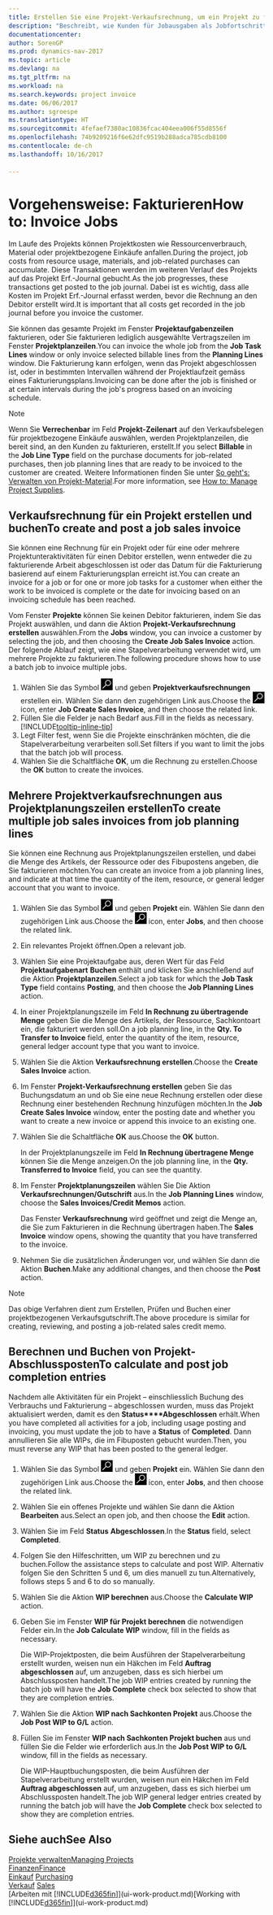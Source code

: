 ```yaml
---
title: Erstellen Sie eine Projekt-Verkaufsrechnung, um ein Projekt zu fakturieren
description: "Beschreibt, wie Kunden für Jobausgaben als Jobfortschritt Rechnung gestellt wird."
documentationcenter: 
author: SorenGP
ms.prod: dynamics-nav-2017
ms.topic: article
ms.devlang: na
ms.tgt_pltfrm: na
ms.workload: na
ms.search.keywords: project invoice
ms.date: 06/06/2017
ms.author: sgroespe
ms.translationtype: HT
ms.sourcegitcommit: 4fefaef7380ac10836fcac404eea006f55d8556f
ms.openlocfilehash: 74b9209216f6e62dfc9519b288adca785cdb8100
ms.contentlocale: de-ch
ms.lasthandoff: 10/16/2017

---
```

# <a name="how-to-invoice-jobs"></a><span data-ttu-id="22819-103">Vorgehensweise: Fakturieren</span><span class="sxs-lookup"><span data-stu-id="22819-103">How to: Invoice Jobs</span></span>
<span data-ttu-id="22819-104">Im Laufe des Projekts können Projektkosten wie Ressourcenverbrauch, Material oder projektbezogene Einkäufe anfallen.</span><span class="sxs-lookup"><span data-stu-id="22819-104">During the project, job costs from resource usage, materials, and job-related purchases can accumulate.</span></span> <span data-ttu-id="22819-105">Diese Transaktionen werden im weiteren Verlauf des Projekts auf das Projekt Erf.-Journal gebucht.</span><span class="sxs-lookup"><span data-stu-id="22819-105">As the job progresses, these transactions get posted to the job journal.</span></span> <span data-ttu-id="22819-106">Dabei ist es wichtig, dass alle Kosten im Projekt Erf.-Journal erfasst werden, bevor die Rechnung an den Debitor erstellt wird.</span><span class="sxs-lookup"><span data-stu-id="22819-106">It is important that all costs get recorded in the job journal before you invoice the customer.</span></span>

<span data-ttu-id="22819-107">Sie können das gesamte Projekt im Fenster **Projektaufgabenzeilen** fakturieren, oder Sie fakturieren lediglich ausgewählte Vertragszeilen im Fenster **Projektplanzeilen**.</span><span class="sxs-lookup"><span data-stu-id="22819-107">You can invoice the whole job from the **Job Task Lines** window or only invoice selected billable lines from the **Planning Lines** window.</span></span> <span data-ttu-id="22819-108">Die Fakturierung kann erfolgen, wenn das Projekt abgeschlossen ist, oder in bestimmten Intervallen während der Projektlaufzeit gemäss eines Fakturierungsplans.</span><span class="sxs-lookup"><span data-stu-id="22819-108">Invoicing can be done after the job is finished or at certain intervals during the job's progress based on an invoicing schedule.</span></span>

> [!NOTE]  
>   <span data-ttu-id="22819-109">Wenn Sie **Verrechenbar** im Feld **Projekt-Zeilenart** auf den Verkaufsbelegen für projektbezogene Einkäufe auswählen, werden Projektplanzeilen, die bereit sind, an den Kunden zu fakturieren, erstellt.</span><span class="sxs-lookup"><span data-stu-id="22819-109">If you select **Billable** in the **Job Line Type** field on the purchase documents for job-related purchases, then job planning lines that are ready to be invoiced to the customer are created.</span></span> <span data-ttu-id="22819-110">Weitere Informationen finden Sie unter [So geht's: Verwalten von Projekt-Material](projects-how-manage-project-supplies.md).</span><span class="sxs-lookup"><span data-stu-id="22819-110">For more information, see [How to: Manage Project Supplies](projects-how-manage-project-supplies.md).</span></span>

## <a name="to-create-and-post-a-job-sales-invoice"></a><span data-ttu-id="22819-111">Verkaufsrechnung für ein Projekt erstellen und buchen</span><span class="sxs-lookup"><span data-stu-id="22819-111">To create and post a job sales invoice</span></span>
<span data-ttu-id="22819-112">Sie können eine Rechnung für ein Projekt oder für eine oder mehrere Projektunteraktivitäten für einen Debitor erstellen, wenn entweder die zu fakturierende Arbeit abgeschlossen ist oder das Datum für die Fakturierung basierend auf einem Fakturierungsplan erreicht ist.</span><span class="sxs-lookup"><span data-stu-id="22819-112">You can create an invoice for a job or for one or more job tasks for a customer when either the work to be invoiced is complete or the date for invoicing based on an invoicing schedule has been reached.</span></span>

<span data-ttu-id="22819-113">Vom Fenster **Projekte** können Sie keinen Debitor fakturieren, indem Sie das Projekt auswählen, und dann die Aktion **Projekt-Verkaufsrechnung erstellen** auswählen.</span><span class="sxs-lookup"><span data-stu-id="22819-113">From the **Jobs** window, you can invoice a customer by selecting the job, and then choosing the **Create Job Sales Invoice** action.</span></span> <span data-ttu-id="22819-114">Der folgende Ablauf zeigt, wie eine Stapelverarbeitung verwendet wird, um mehrere Projekte zu fakturieren.</span><span class="sxs-lookup"><span data-stu-id="22819-114">The following procedure shows how to use a batch job to invoice multiple jobs.</span></span>  

1. <span data-ttu-id="22819-115">Wählen Sie das Symbol ![Nach Seite oder Bericht suchen](media/ui-search/search_small.png "Nach Seite oder Bericht suchen") und geben **Projektverkaufsrechnungen** erstellen ein. Wählen Sie dann den zugehörigen Link aus.</span><span class="sxs-lookup"><span data-stu-id="22819-115">Choose the ![Search for Page or Report](media/ui-search/search_small.png "Search for Page or Report icon") icon, enter **Job Create Sales Invoice**, and then choose the related link.</span></span>  
2. <span data-ttu-id="22819-116">Füllen Sie die Felder je nach Bedarf aus.</span><span class="sxs-lookup"><span data-stu-id="22819-116">Fill in the fields as necessary.</span></span> [!INCLUDE[tooltip-inline-tip](includes/tooltip-inline-tip_md.md)]
3. <span data-ttu-id="22819-117">Legt Filter fest, wenn Sie die Projekte einschränken möchten, die die Stapelverarbeitung verarbeiten soll.</span><span class="sxs-lookup"><span data-stu-id="22819-117">Set filters if you want to limit the jobs that the batch job will process.</span></span>
4. <span data-ttu-id="22819-118">Wählen Sie die Schaltfläche **OK**, um die Rechnung zu erstellen.</span><span class="sxs-lookup"><span data-stu-id="22819-118">Choose the **OK** button to create the invoices.</span></span>  

## <a name="to-create-multiple-job-sales-invoices-from-job-planning-lines"></a><span data-ttu-id="22819-119">Mehrere Projektverkaufsrechnungen aus Projektplanungszeilen erstellen</span><span class="sxs-lookup"><span data-stu-id="22819-119">To create multiple job sales invoices from job planning lines</span></span>
<span data-ttu-id="22819-120">Sie können eine Rechnung aus Projektplanungszeilen erstellen, und dabei die Menge des Artikels, der Ressource oder des Fibupostens angeben, die Sie fakturieren möchten.</span><span class="sxs-lookup"><span data-stu-id="22819-120">You can create an invoice from a job planning lines, and indicate at that time the quantity of the item, resource, or general ledger account that you want to invoice.</span></span>

1. <span data-ttu-id="22819-121">Wählen Sie das Symbol ![Nach Seite oder Bericht suchen](media/ui-search/search_small.png "Nach Seite oder Bericht suchen") und geben **Projekt** ein. Wählen Sie dann den zugehörigen Link aus.</span><span class="sxs-lookup"><span data-stu-id="22819-121">Choose the ![Search for Page or Report](media/ui-search/search_small.png "Search for Page or Report icon") icon, enter **Jobs**, and then choose the related link.</span></span>
2. <span data-ttu-id="22819-122">Ein relevantes Projekt öffnen.</span><span class="sxs-lookup"><span data-stu-id="22819-122">Open a relevant job.</span></span>
3. <span data-ttu-id="22819-123">Wählen Sie eine Projektaufgabe aus, deren Wert für das Feld **Projektaufgabenart** **Buchen** enthält und klicken Sie anschließend auf die Aktion **Projektplanzeilen**.</span><span class="sxs-lookup"><span data-stu-id="22819-123">Select a job task for which the **Job Task Type** field contains **Posting**, and then choose the **Job Planning Lines** action.</span></span>  
4. <span data-ttu-id="22819-124">In einer Projektplanungszeile im Feld **In Rechnung zu übertragende Menge** geben Sie die Menge des Artikels, der Ressource, Sachkontoart ein, die fakturiert werden soll.</span><span class="sxs-lookup"><span data-stu-id="22819-124">On a job planning line, in the **Qty. To Transfer to Invoice** field, enter the quantity of the item, resource, general ledger account type that you want to invoice.</span></span>  
5. <span data-ttu-id="22819-125">Wählen Sie die Aktion **Verkaufsrechnung erstellen**.</span><span class="sxs-lookup"><span data-stu-id="22819-125">Choose the **Create Sales Invoice** action.</span></span>
6. <span data-ttu-id="22819-126">Im Fenster **Projekt-Verkaufsrechnung erstellen** geben Sie das Buchungsdatum an und ob Sie eine neue Rechnung erstellen oder diese Rechnung einer bestehenden Rechnung hinzufügen möchten.</span><span class="sxs-lookup"><span data-stu-id="22819-126">In the **Job Create Sales Invoice** window, enter the posting date and whether you want to create a new invoice or append this invoice to an existing one.</span></span>
7. <span data-ttu-id="22819-127">Wählen Sie die Schaltfläche **OK** aus.</span><span class="sxs-lookup"><span data-stu-id="22819-127">Choose the **OK** button.</span></span>  

    <span data-ttu-id="22819-128">In der Projektplanungszeile im Feld **In Rechnung übertragene Menge** können Sie die Menge anzeigen.</span><span class="sxs-lookup"><span data-stu-id="22819-128">On the job planning line, in the **Qty. Transferred to Invoice** field, you can see the quantity.</span></span>
8. <span data-ttu-id="22819-129">Im Fenster **Projektplanungszeilen** wählen Sie Die Aktion **Verkaufsrechnungen/Gutschrift** aus.</span><span class="sxs-lookup"><span data-stu-id="22819-129">In the **Job Planning Lines** window, choose the **Sales Invoices/Credit Memos** action.</span></span>

    <span data-ttu-id="22819-130">Das Fenster **Verkaufsrechnung** wird geöffnet und zeigt die Menge an, die Sie zum Fakturieren in die Rechnung übertragen haben.</span><span class="sxs-lookup"><span data-stu-id="22819-130">The **Sales Invoice** window opens, showing the quantity that you have transferred to the invoice.</span></span>  
9. <span data-ttu-id="22819-131">Nehmen Sie die zusätzlichen Änderungen vor, und wählen Sie dann die Aktion **Buchen**.</span><span class="sxs-lookup"><span data-stu-id="22819-131">Make any additional changes, and then choose the **Post** action.</span></span>

> [!NOTE]  
>   <span data-ttu-id="22819-132">Das obige Verfahren dient zum Erstellen, Prüfen und Buchen einer projektbezogenen Verkaufsgutschrift.</span><span class="sxs-lookup"><span data-stu-id="22819-132">The above procedure is similar for creating, reviewing, and posting a job-related sales credit memo.</span></span>

## <a name="to-calculate-and-post-job-completion-entries"></a><span data-ttu-id="22819-133">Berechnen und Buchen von Projekt-Abschlussposten</span><span class="sxs-lookup"><span data-stu-id="22819-133">To calculate and post job completion entries</span></span>
<span data-ttu-id="22819-134">Nachdem alle Aktivitäten für ein Projekt – einschliesslich Buchung des Verbrauchs und Fakturierung – abgeschlossen wurden, muss das Projekt aktualisiert werden, damit es den **Status****Abgeschlossen** erhält.</span><span class="sxs-lookup"><span data-stu-id="22819-134">When you have completed all activities for a job, including usage posting and invoicing, you must update the job to have a **Status** of **Completed**.</span></span> <span data-ttu-id="22819-135">Dann annullieren Sie alle WIPs, die im Fibuposten gebucht wurden.</span><span class="sxs-lookup"><span data-stu-id="22819-135">Then, you must reverse any WIP that has been posted to the general ledger.</span></span>

1. <span data-ttu-id="22819-136">Wählen Sie das Symbol ![Nach Seite oder Bericht suchen](media/ui-search/search_small.png "Nach Seite oder Bericht suchen") und geben **Projekt** ein. Wählen Sie dann den zugehörigen Link aus.</span><span class="sxs-lookup"><span data-stu-id="22819-136">Choose the ![Search for Page or Report](media/ui-search/search_small.png "Search for Page or Report icon") icon, enter **Jobs**, and then choose the related link.</span></span>  
2. <span data-ttu-id="22819-137">Wählen Sie ein offenes Projekte und wählen Sie dann die Aktion **Bearbeiten** aus.</span><span class="sxs-lookup"><span data-stu-id="22819-137">Select an open job, and then choose the **Edit** action.</span></span>
3. <span data-ttu-id="22819-138">Wählen Sie im Feld **Status** **Abgeschlossen**.</span><span class="sxs-lookup"><span data-stu-id="22819-138">In the **Status** field, select **Completed**.</span></span>
4. <span data-ttu-id="22819-139">Folgen Sie den Hilfeschritten, um WIP zu berechnen und zu buchen.</span><span class="sxs-lookup"><span data-stu-id="22819-139">Follow the assistance steps to calculate and post WIP.</span></span> <span data-ttu-id="22819-140">Alternativ folgen Sie den Schritten 5 und 6, um dies manuell zu tun.</span><span class="sxs-lookup"><span data-stu-id="22819-140">Alternatively, follows steps 5 and 6 to do so manually.</span></span>  
5. <span data-ttu-id="22819-141">Wählen Sie die Aktion **WIP berechnen** aus.</span><span class="sxs-lookup"><span data-stu-id="22819-141">Choose the **Calculate WIP** action.</span></span>
6. <span data-ttu-id="22819-142">Geben Sie im Fenster **WIP für Projekt berechnen** die notwendigen Felder ein.</span><span class="sxs-lookup"><span data-stu-id="22819-142">In the **Job Calculate WIP** window, fill in the fields as necessary.</span></span>  

     <span data-ttu-id="22819-143">Die WIP-Projektposten, die beim Ausführen der Stapelverarbeitung erstellt wurden, weisen nun ein Häkchen im Feld **Auftrag abgeschlossen** auf, um anzugeben, dass es sich hierbei um Abschlussposten handelt.</span><span class="sxs-lookup"><span data-stu-id="22819-143">The job WIP entries created by running the batch job will have the **Job Complete** check box selected to show that they are completion entries.</span></span>  
7. <span data-ttu-id="22819-144">Wählen Sie die Aktion **WIP nach Sachkonten Projekt** aus.</span><span class="sxs-lookup"><span data-stu-id="22819-144">Choose the **Job Post WIP to G/L** action.</span></span>
8. <span data-ttu-id="22819-145">Füllen Sie im Fenster **WIP nach Sachkonten Projekt buchen** aus und füllen Sie die Felder wie erforderlich aus.</span><span class="sxs-lookup"><span data-stu-id="22819-145">In the **Job Post WIP to G/L** window, fill in the fields as necessary.</span></span>  

     <span data-ttu-id="22819-146">Die WIP-Hauptbuchungsposten, die beim Ausführen der Stapelverarbeitung erstellt wurden, weisen nun ein Häkchen im Feld **Auftrag abgeschlossen** auf, um anzugeben, dass es sich hierbei um Abschlussposten handelt.</span><span class="sxs-lookup"><span data-stu-id="22819-146">The job WIP general ledger entries created by running the batch job will have the **Job Complete** check box selected to show they are completion entries.</span></span>

## <a name="see-also"></a><span data-ttu-id="22819-147">Siehe auch</span><span class="sxs-lookup"><span data-stu-id="22819-147">See Also</span></span>
[<span data-ttu-id="22819-148">Projekte verwalten</span><span class="sxs-lookup"><span data-stu-id="22819-148">Managing Projects</span></span>](projects-manage-projects.md)  
[<span data-ttu-id="22819-149">Finanzen</span><span class="sxs-lookup"><span data-stu-id="22819-149">Finance</span></span>](finance.md)  
<span data-ttu-id="22819-150">[Einkauf](purchasing-manage-purchasing.md)       </span><span class="sxs-lookup"><span data-stu-id="22819-150">[Purchasing](purchasing-manage-purchasing.md)       </span></span>  
<span data-ttu-id="22819-151">[Verkauf](sales-manage-sales.md)    </span><span class="sxs-lookup"><span data-stu-id="22819-151">[Sales](sales-manage-sales.md)    </span></span>  
<span data-ttu-id="22819-152">[Arbeiten mit [!INCLUDE[d365fin](includes/d365fin_md.md)]](ui-work-product.md)</span><span class="sxs-lookup"><span data-stu-id="22819-152">[Working with [!INCLUDE[d365fin](includes/d365fin_md.md)]](ui-work-product.md)</span></span>  

